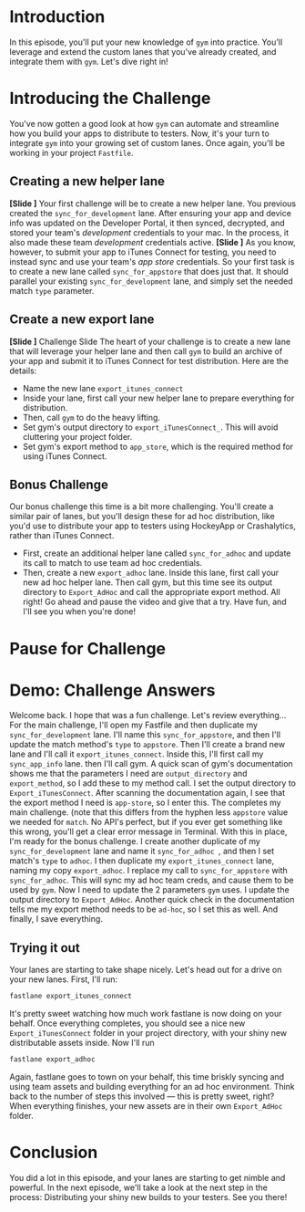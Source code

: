 # Introduction
In this episode, you'll put your new knowledge of `gym` into practice. You'll leverage and extend the custom lanes that you've already created, and integrate them with `gym`. Let's dive right in!
# Introducing the Challenge
You've now gotten a good look at how `gym` can automate and streamline how you build your apps to distribute to testers. Now, it's your turn to integrate `gym` into your growing set of custom lanes. Once again, you'll be working in your project `Fastfile`. 
## Creating a new helper lane
**[Slide ]** 
Your first challenge will be to create a new helper lane. You previous created the `sync_for_development` lane. After ensuring your app and device info was updated on the Developer Portal, it then synced, decrypted, and stored your team's *development* credentials to your mac. In the process, it also made these team *development* credentials active.
**[Slide ]** 
As you know, however, to submit your app to iTunes Connect for testing, you need to instead sync and use your team's *app store* credentials. So your first task is to create a new lane called `sync_for_appstore` that does just that. It should parallel your existing `sync_for_development` lane, and simply set the needed match `type` parameter.
## Create a new export lane
**[Slide ]** Challenge Slide
The heart of your challenge is to create a new lane that will leverage your helper lane and then call `gym` to build an archive of your app and submit it to iTunes Connect for test distribution. Here are the details:
- Name the new lane `export_itunes_connect`
- Inside your lane, first call your new helper lane to prepare everything for distribution.
- Then, call `gym` to do the heavy lifting. 
- Set gym's output directory to `export_iTunesConnect_`. This will avoid cluttering your project folder.
- Set gym's export method to `app_store`, which is the required method for using iTunes Connect.
## Bonus Challenge
Our bonus challenge this time is a bit more challenging. You'll create a similar pair of lanes, but you'll design these for ad hoc distribution, like you'd use to distribute your app to testers using HockeyApp or Crashalytics, rather than iTunes Connect.
- First, create an additional helper lane called `sync_for_adhoc` and update its call to match to use team ad hoc credentials.
- Then, create a new `export_adhoc` lane. Inside this lane, first call your new ad hoc helper lane. Then call gym, but this time see its output directory to `Export_AdHoc` and call the appropriate export method.
All right! Go ahead and pause the video and give that a try. Have fun, and I'll see you when you're done!
# Pause for Challenge
# Demo: Challenge Answers
Welcome back. I hope that was a fun challenge. Let's review everything…
For the main challenge, I'll open my Fastfile and then duplicate my `sync_for_development` lane. I'll name this `sync_for_appstore`, and then I'll update the match method's `type` to `appstore`. 
Then I'll create a brand new lane and I'll call it `export_itunes_connect`. Inside this, I'll first call my `sync_app_info` lane. then I'll call gym. A quick scan of gym's documentation shows me that the parameters I need are `output_directory` and `export_method`, so I add these to my method call. I set the output directory to `Export_iTunesConnect`. After scanning the documentation again, I see that the export method I need is `app-store`, so I enter this. The completes my main challenge. (note that this differs from the hyphen less `appstore` value we needed for `match`. No API's perfect, but if you ever get something like this wrong, you'll get a clear error message in Terminal.
With this in place, I'm ready for the bonus challenge. I create another duplicate of my  `sync_for_development` lane and name it `sync_for_adhoc `, and then I set match's `type` to `adhoc`. 
I then duplicate my `export_itunes_connect` lane, naming my copy `export_adhoc`. I replace my call to `sync_for_appstore` with `sync_for_adhoc`. This will sync my ad hoc team creds, and cause them to be used by `gym`.
Now I need to update the 2 parameters `gym` uses. I update the output directory to `Export_AdHoc`. Another quick check in the documentation tells me my export method needs to be `ad-hoc`, so I set this as well. And finally, I save everything.
## Trying it out
Your lanes are starting to take shape nicely. Let's head out for a drive on your new lanes. First, I'll run:
```ruby
fastlane export_itunes_connect 
```
It's pretty sweet watching how much work fastlane is now doing on your behalf. Once everything completes, you should see a nice new `Export_iTunesConnect` folder in your project directory, with your shiny new distributable assets inside.
Now I'll run 
```ruby
fastlane export_adhoc
```
Again, fastlane goes to town on your behalf, this time briskly syncing and using team assets and building everything for an ad hoc environment. Think back to the number of steps this involved — this is pretty sweet, right? When everything finishes, your new assets are in their own  `Export_AdHoc` folder.
# Conclusion
You did a lot in this episode, and your lanes are starting to get nimble and powerful. 
In the next episode, we'll take a look at the next step in the process: Distributing your shiny new builds to your testers. See you there!